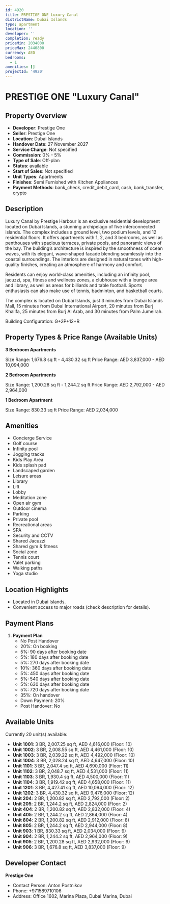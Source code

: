 ```yaml
---
id: 4920
title: PRESTIGE ONE Luxury Canal
districtName: Dubai Islands
type: apartment
location: ''
developer: ''
completion: ready
priceMin: 2034000
priceMax: 2440800
currency: AED
bedrooms:
  - 1
amenities: []
projectId: '4920'
---
```


# PRESTIGE ONE "Luxury Canal"

## Property Overview
- **Developer**: Prestige One
- **Seller**: Prestige One
- **Location**: Dubai Islands
- **Handover Date**: 27 November 2027
- **Service Charge**: Not specified
- **Commission**: 0% - 5%
- **Type of Sale**: Off-plan
- **Status**: available
- **Start of Sales**: Not specified
- **Unit Types**: Apartments
- **Finishes**: Semi Furnished with Kitchen Appliances
- **Payment Methods**: bank_check, credit_debit_card, cash, bank_transfer, crypto

## Description
Luxury Canal by Prestige Harbour is an exclusive residential development located on Dubai Islands, a stunning archipelago of five interconnected islands. The complex includes a ground level, two podium levels, and 12 residential floors. It offers apartments with 1, 2, and 3 bedrooms, as well as penthouses with spacious terraces, private pools, and panoramic views of the bay. The building’s architecture is inspired by the smoothness of ocean waves, with its elegant, wave-shaped facade blending seamlessly into the coastal surroundings. The interiors are designed in natural tones with high-quality finishes, creating an atmosphere of harmony and comfort.

Residents can enjoy world-class amenities, including an infinity pool, jacuzzi, spa, fitness and wellness zones, a clubhouse with a lounge area and library, as well as areas for billiards and table football. Sports enthusiasts can also make use of tennis, badminton, and basketball courts.

The complex is located on Dubai Islands, just 3 minutes from Dubai Islands Mall, 15 minutes from Dubai International Airport, 20 minutes from Burj Khalifa, 25 minutes from Burj Al Arab, and 30 minutes from Palm Jumeirah.

Building Configuration: G+2P+12+R

## Property Types & Price Range (Available Units)
**3 Bedroom Apartments**

Size Range: 1,676.8 sq ft - 4,430.32 sq ft
Price Range: AED 3,837,000 - AED 10,094,000

**2 Bedroom Apartments**

Size Range: 1,200.28 sq ft - 1,244.2 sq ft
Price Range: AED 2,792,000 - AED 2,964,000

**1 Bedroom Apartment**

Size Range: 830.33 sq ft
Price Range: AED 2,034,000

## Amenities
- Concierge Service
- Golf course
- Infinity pool
- Jogging tracks
- Kids Play Area
- Kids splash pad
- Landscaped garden
- Leisure areas
- Library
- Lift
- Lobby
- Meditation zone
- Open air gym
- Outdoor cinema
- Parking
- Private pool
- Recreational areas
- SPA
- Security and CCTV
- Shared Jacuzzi
- Shared gym & fitness
- Social zone
- Tennis court
- Valet parking
- Walking paths
- Yoga studio

## Location Highlights
- Located in Dubai Islands.
- Convenient access to major roads (check description for details).

## Payment Plans
1. **Payment Plan**
   - No Post Handover
   - 20%: On booking
   - 5%: 90 days after booking date
   - 5%: 180 days after booking date
   - 5%: 270 days after booking date
   - 10%: 360 days after booking date
   - 5%: 450 days after booking date
   - 5%: 540 days after booking date
   - 5%: 630 days after booking date
   - 5%: 720 days after booking date
   - 35%: On handover
   - Down Payment: 20%
   - Post Handover: No

## Available Units
Currently 20 unit(s) available:
- **Unit 1001**: 3 BR, 2,007.25 sq ft, AED 4,616,000 (Floor: 10)
- **Unit 1002**: 3 BR, 2,008.55 sq ft, AED 4,461,000 (Floor: 10)
- **Unit 1003**: 3 BR, 2,039.22 sq ft, AED 4,492,000 (Floor: 10)
- **Unit 1004**: 3 BR, 2,028.24 sq ft, AED 4,647,000 (Floor: 10)
- **Unit 1101**: 3 BR, 2,047.4 sq ft, AED 4,690,000 (Floor: 11)
- **Unit 1102**: 3 BR, 2,048.7 sq ft, AED 4,531,000 (Floor: 11)
- **Unit 1103**: 3 BR, 1,930.4 sq ft, AED 4,500,000 (Floor: 11)
- **Unit 1104**: 3 BR, 1,919.42 sq ft, AED 4,658,000 (Floor: 11)
- **Unit 1201**: 3 BR, 4,427.41 sq ft, AED 10,094,000 (Floor: 12)
- **Unit 1202**: 3 BR, 4,430.32 sq ft, AED 9,476,000 (Floor: 12)
- **Unit 204**: 2 BR, 1,200.82 sq ft, AED 2,792,000 (Floor: 2)
- **Unit 205**: 2 BR, 1,244.2 sq ft, AED 2,824,000 (Floor: 2)
- **Unit 404**: 2 BR, 1,200.82 sq ft, AED 2,832,000 (Floor: 4)
- **Unit 405**: 2 BR, 1,244.2 sq ft, AED 2,864,000 (Floor: 4)
- **Unit 804**: 2 BR, 1,200.82 sq ft, AED 2,912,000 (Floor: 8)
- **Unit 805**: 2 BR, 1,244.2 sq ft, AED 2,944,000 (Floor: 8)
- **Unit 903**: 1 BR, 830.33 sq ft, AED 2,034,000 (Floor: 9)
- **Unit 904**: 2 BR, 1,244.2 sq ft, AED 2,964,000 (Floor: 9)
- **Unit 905**: 2 BR, 1,200.28 sq ft, AED 2,932,000 (Floor: 9)
- **Unit 906**: 3 BR, 1,676.8 sq ft, AED 3,837,000 (Floor: 9)

## Developer Contact
**Prestige One**
- Contact Person: Anton Postnikov
- Phone: +971589710106
- Address: Office 1602, Marina Plaza, Dubai Marina, Dubai

